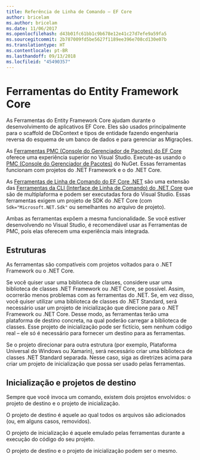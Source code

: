 ```yaml
---
title: Referência de Linha de Comando – EF Core
author: bricelam
ms.author: bricelam
ms.date: 11/06/2017
ms.openlocfilehash: d43b01fc61bb1c9b678e12e41c27d7efe9a59fa5
ms.sourcegitcommit: 2b787009fd5be5627f1189ee396e708cd130e07b
ms.translationtype: HT
ms.contentlocale: pt-BR
ms.lasthandoff: 09/13/2018
ms.locfileid: "45490357"
---
```

<a name="entity-framework-core-tools"></a>Ferramentas do Entity Framework Core
===========================
As Ferramentas do Entity Framework Core ajudam durante o desenvolvimento de aplicativos EF Core. Eles são usados principalmente para o scaffold de DbContext e tipos de entidade fazendo engenharia reversa do esquema de um banco de dados e para gerenciar as Migrações.

As [Ferramentas PMC (Console do Gerenciador de Pacotes) do EF Core][1] oferece uma experiência superior no Visual Studio. Execute-as usando o [PMC (Console do Gerenciador de Pacotes)][2] do NuGet. Essas ferramentas funcionam com projetos do .NET Framework e o do .NET Core.

As [Ferramentas de Linha de Comando do EF Core .NET][3] são uma extensão das [Ferramentas da CLI (Interface de Linha de Comando) do .NET Core][4] que são de multiplaforma e podem ser executadas fora do Visual Studio. Essas ferramentas exigem um projeto de SDK do .NET Core (com `Sdk="Microsoft.NET.Sdk"` ou semelhantes no arquivo de projeto).

Ambas as ferramentas expõem a mesma funcionalidade. Se você estiver desenvolvendo no Visual Studio, é recomendável usar as Ferramentas de PMC, pois elas oferecem uma experiência mais integrada.

<a name="frameworks"></a>Estruturas
----------
As ferramentas são compatíveis com projetos voltados para o .NET Framework ou o .NET Core.

Se você quiser usar uma biblioteca de classes, considere usar uma biblioteca de classes .NET Framework ou .NET Core, se possível. Assim, ocorrerão menos problemas com as ferramentas do .NET. Se, em vez disso, você quiser utilizar uma biblioteca de classes do .NET Standard, será necessário usar um projeto de inicialização que direcione para o .NET Framework ou .NET Core. Desse modo, as ferramentas terão uma plataforma de destino concreta, na qual poderão carregar a biblioteca de classes. Esse projeto de inicialização pode ser fictício, sem nenhum código real – ele só é necessário para fornecer um destino para as ferramentas.

Se o projeto direcionar para outra estrutura (por exemplo, Plataforma Universal do Windows ou Xamarin), será necessário criar uma biblioteca de classes .NET Standard separada. Nesse caso, siga as diretrizes acima para criar um projeto de inicialização que possa ser usado pelas ferramentas.

<a name="startup-and-target-projects"></a>Inicialização e projetos de destino
---------------------------
Sempre que você invoca um comando, existem dois projetos envolvidos: o projeto de destino e o projeto de inicialização.

O projeto de destino é aquele ao qual todos os arquivos são adicionados (ou, em alguns casos, removidos).

O projeto de inicialização é aquele emulado pelas ferramentas durante a execução do código do seu projeto.

O projeto de destino e o projeto de inicialização podem ser o mesmo.


  [1]: powershell.md
  [2]: https://docs.microsoft.com/nuget/tools/package-manager-console
  [3]: dotnet.md
  [4]: https://docs.microsoft.com/dotnet/core/tools/
